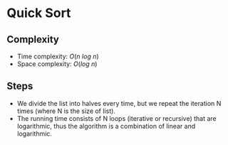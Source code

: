 # Quick Sort

## Complexity

- Time complexity: $O(n\ log\ n)$
- Space complexity: $O(log\ n)$

## Steps

- We divide the list into halves every time, but we repeat the iteration N times (where N is the size of list).
- The running time consists of N loops (iterative or recursive) that are logarithmic, thus the algorithm is a combination of linear and logarithmic.
